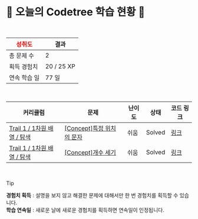 # 🌲 오늘의 Codetree 학습 현황 🌲

<br />

| <span style="color:red;display:block;text-align:center;"> **성취도**</span> | 결과 |
|---|---|
| 총 문제 수 | 2 |
| 획득 경험치 | 20 / 25 XP |
| 연속 학습 일 | 77 일 |

<br />

|커리큘럼|문제|난이도|상태|코드 링크|
|---|---|---|---|---|
|[Trail 1 / 1차원 배열 / 탐색](https://https://en.codetree.ai/trail-info/novice-low/)|[[Concept]특정 위치의 문자](https://https://en.codetree.ai/trails/complete/curated-cards/intro-char-in-specific-location/)|쉬움|Solved|[링크](https://github.com/Hwangsangjin/CodeTree/blob/main/250114/%ED%8A%B9%EC%A0%95%20%EC%9C%84%EC%B9%98%EC%9D%98%20%EB%AC%B8%EC%9E%90/char-in-specific-location.cpp)|
|[Trail 1 / 1차원 배열 / 탐색](https://https://en.codetree.ai/trail-info/novice-low/)|[[Concept]개수 세기](https://https://en.codetree.ai/trails/complete/curated-cards/intro-count-numbers/)|쉬움|Solved|[링크](https://github.com/Hwangsangjin/CodeTree/blob/main/250114/%EA%B0%9C%EC%88%98%20%EC%84%B8%EA%B8%B0/count-numbers.cpp)|


<br />

> [!TIP]
> **경험치 획득** : 설명을 보지 않고 해결한 문제에 대해서만 한 번 경험치를 획득할 수 있습니다.  
> **학습 연속일** : 새로운 날에 새로운 경험치를 획득하면 연속일이 인정됩니다.

